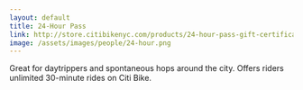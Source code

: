 ```yaml
---
layout: default
title: 24-Hour Pass
link: http://store.citibikenyc.com/products/24-hour-pass-gift-certificate
image: /assets/images/people/24-hour.png
---
```


Great for daytrippers and spontaneous hops around the city. Offers riders unlimited 30-minute rides on Citi Bike.
